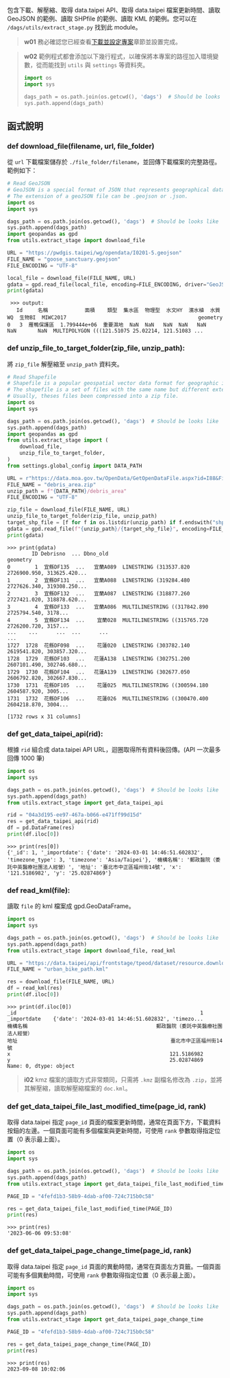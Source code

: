 
包含下載、解壓縮、取得 data.taipei API、取得 data.taipei 檔案更新時間、讀取 GeoJSON 的範例、讀取 SHPfile 的範例、讀取 KML 的範例。您可以在 `/dags/utils/extract_stage.py` 找到此 module。

> **w01**
> 務必確認您已經查看[下載並設定專案](/data-end/project-setup)章節並設置完成。

> **w02**
> 範例程式都會添加以下幾行程式，以確保將本專案的路徑加入環境變數，從而能找到 `utils` 與 `settings` 等資料夾。
>
> ```python
> import os
> import sys
>
> dags_path = os.path.join(os.getcwd(), 'dags')  # Should be looks like '.../dags'
> sys.path.append(dags_path)
> ```

## 函式說明

### def download_file(filename, url, file_folder)

從 `url` 下載檔案儲存於 `./file_folder/filename`，並回傳下載檔案的完整路徑。範例如下：

```python
# Read GeoJSON
# GeoJSON is a special format of JSON that represents geographical data
# The extension of a geoJSON file can be .geojson or .json.
import os
import sys

dags_path = os.path.join(os.getcwd(), 'dags')  # Should be looks like '.../dags'
sys.path.append(dags_path)
import geopandas as gpd
from utils.extract_stage import download_file

URL = "https://pwdgis.taipei/wg/opendata/I0201-5.geojson"
FILE_NAME = "goose_sanctuary.geojson"
FILE_ENCODING = "UTF-8"

local_file = download_file(FILE_NAME, URL)
gdata = gpd.read_file(local_file, encoding=FILE_ENCODING, driver="GeoJSON")
print(gdata)
```

```
 >>> output:
   Id     名稱            面積    類型  集水區  物理型  水文HY  濱水植  水質WQ  生物BI  MIWC2017                                           geometry
0   3  雁鴨保護區  1.799444e+06  重要濕地  NaN  NaN   NaN  NaN   NaN   NaN       NaN  MULTIPOLYGON (((121.51075 25.02214, 121.51083 ...

```

### def unzip_file_to_target_folder(zip_file, unzip_path):

將 `zip_file` 解壓縮至 `unzip_path` 資料夾。

```python
# Read Shapefile
# Shapefile is a popular geospatial vector data format for geographic information system software.
# The shapefile is a set of files with the same name but different extensions.
# Usually, theses files been compressed into a zip file.
import os
import sys

dags_path = os.path.join(os.getcwd(), 'dags')  # Should be looks like '.../dags'
sys.path.append(dags_path)
import geopandas as gpd
from utils.extract_stage import (
    download_file,
    unzip_file_to_target_folder,
)
from settings.global_config import DATA_PATH

URL = r"https://data.moa.gov.tw/OpenData/GetOpenDataFile.aspx?id=I88&FileType=SHP&RID=27237"
FILE_NAME = "debris_area.zip"
unzip_path = f"{DATA_PATH}/debris_area"
FILE_ENCODING = "UTF-8"

zip_file = download_file(FILE_NAME, URL)
unzip_file_to_target_folder(zip_file, unzip_path)
target_shp_file = [f for f in os.listdir(unzip_path) if f.endswith("shp")][0]
gdata = gpd.read_file(f"{unzip_path}/{target_shp_file}", encoding=FILE_ENCODING)
print(gdata)
```

```
>>> print(gdata)
        ID Debrisno  ... Dbno_old                                           geometry
0        1  宜縣DF135  ...   宜蘭A089  LINESTRING (313537.820 2726900.950, 313625.420...
1        2  宜縣DF131  ...   宜蘭A088  LINESTRING (319284.480 2727626.340, 319308.250...
2        3  宜縣DF132  ...   宜蘭A087  LINESTRING (318877.260 2727421.020, 318878.620...
3        4  宜縣DF133  ...   宜蘭A086  MULTILINESTRING ((317842.890 2725794.540, 3178...
4        5  宜縣DF134  ...    宜蘭028  MULTILINESTRING ((315765.720 2726200.720, 3157...
...    ...      ...  ...      ...                                                ...
1727  1728  花縣DF098  ...    花蓮020  LINESTRING (303782.140 2619541.820, 303857.320...
1728  1729  花縣DF103  ...   花蓮A138  LINESTRING (302751.200 2607101.490, 302746.680...
1729  1730  花縣DF104  ...   花蓮A139  LINESTRING (302677.050 2606792.820, 302667.830...
1730  1731  花縣DF105  ...    花蓮025  MULTILINESTRING ((300594.180 2604587.920, 3005...
1731  1732  花縣DF106  ...    花蓮026  MULTILINESTRING ((300470.400 2604218.870, 3004...

[1732 rows x 31 columns]
```

### def get_data_taipei_api(rid):

根據 `rid` 組合成 data.taipei API URL，迴圈取得所有資料後回傳。(API 一次最多回傳 1000 筆)

```python
import os
import sys

dags_path = os.path.join(os.getcwd(), 'dags')  # Should be looks like '.../dags'
sys.path.append(dags_path)
from utils.extract_stage import get_data_taipei_api

rid = "04a3d195-ee97-467a-b066-e471ff99d15d"
res = get_data_taipei_api(rid)
df = pd.DataFrame(res)
print(df.iloc[0])
```

```
>>> print(res[0])
{'_id': 1, '_importdate': {'date': '2024-03-01 14:46:51.602832', 'timezone_type': 3, 'timezone': 'Asia/Taipei'}, '機構名稱': '郵政醫院（委託中英醫療社團法人經營）', '地址': '臺北市中正區福州街14號', 'x': '121.5186982', 'y': '25.02874869'}
```

### def read_kml(file):

讀取 `file` 的 kml 檔案成 gpd.GeoDataFrame。

```python
import os
import sys

dags_path = os.path.join(os.getcwd(), 'dags')  # Should be looks like '.../dags'
sys.path.append(dags_path)
from utils.extract_stage import download_file, read_kml

URL = "https://data.taipei/api/frontstage/tpeod/dataset/resource.download?rid=a69988de-6a49-4956-9220-40ebd7c42800"
FILE_NAME = "urban_bike_path.kml"

res = download_file(FILE_NAME, URL)
df = read_kml(res)
print(df.iloc[0])
```

```
>>> print(df.iloc[0])
_id                                                            1
_importdate    {'date': '2024-03-01 14:46:51.602832', 'timezo...
機構名稱                                          郵政醫院（委託中英醫療社團法人經營）
地址                                                  臺北市中正區福州街14號
x                                                    121.5186982
y                                                    25.02874869
Name: 0, dtype: object
```

> **i02**
> kmz 檔案的讀取方式非常類同，只需將 `.kmz` 副檔名修改為 `.zip`，並將其解壓縮，讀取解壓縮檔案的 `doc.kml`。

### def get_data_taipei_file_last_modified_time(page_id, rank)

取得 data.taipei 指定 `page_id` 頁面的檔案更新時間，通常在頁面下方，下載資料按鈕的左邊。一個頁面可能有多個檔案與更新時間，可使用 `rank` 參數取得指定位置（0 表示最上面）。

```python
import os
import sys

dags_path = os.path.join(os.getcwd(), 'dags')  # Should be looks like '.../dags'
sys.path.append(dags_path)
from utils.extract_stage import get_data_taipei_file_last_modified_time

PAGE_ID = "4fefd1b3-58b9-4dab-af00-724c715b0c58"

res = get_data_taipei_file_last_modified_time(PAGE_ID)
print(res)
```

```
>>> print(res)
'2023-06-06 09:53:08'
```

### def get_data_taipei_page_change_time(page_id, rank)

取得 data.taipei 指定 `page_id` 頁面的異動時間，通常在頁面左方頁籤。一個頁面可能有多個異動時間，可使用 `rank` 參數取得指定位置（0 表示最上面）。

```python
import os
import sys

dags_path = os.path.join(os.getcwd(), 'dags')  # Should be looks like '.../dags'
sys.path.append(dags_path)
from utils.extract_stage import get_data_taipei_page_change_time

PAGE_ID = "4fefd1b3-58b9-4dab-af00-724c715b0c58"

res = get_data_taipei_page_change_time(PAGE_ID)
print(res)
```

```
>>> print(res)
2023-09-08 10:02:06
```
